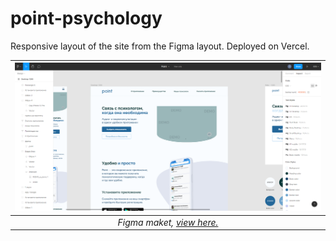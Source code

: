 # point-psychology
Responsive layout of the site from the Figma layout. Deployed on Vercel. 



|![](src/images/figma.png "Maket") |
|:--:|
| *Figma maket, [view here.](https://www.figma.com/file/TQUPSo34cR26CsvNOzpOQ2/Point?node-id=0%3A1)* |
